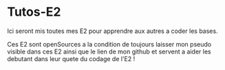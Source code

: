 Tutos-E2
========

Ici seront mis toutes mes E2 pour apprendre aux autres a coder les bases.

Ces E2 sont openSources a la condition de toujours laisser mon pseudo visible dans ces E2 ainsi que le lien de mon github et servent a aider les debutant dans leur quete du codage de l'E2 !
